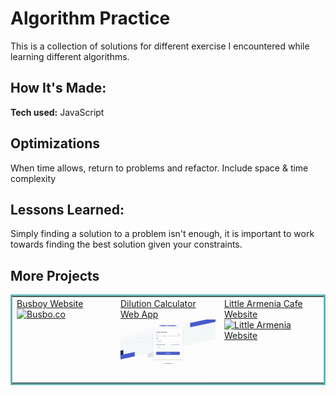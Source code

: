 # Algorithm Practice
This is a collection of solutions for different exercise I encountered while learning different algorithms.

## How It's Made:

**Tech used:** JavaScript

## Optimizations
When time allows, return to problems and refactor.
Include space & time complexity

## Lessons Learned:
Simply finding a solution to a problem isn't enough, it is important to work towards finding the best solution given your constraints. 

## More Projects
<table bordercolor="#66b2b2">
  <tr>
    <td width="33.3%"  style="align:center;" valign="top">
<a target="_blank" href="https://github.com/WilliamPasternak/busboy">Busboy Website</a>
        <br />
      <a target="_blank" href="https://github.com/WilliamPasternak/busboy">
            <img src="https://github.com/WilliamPasternak/busboy/blob/main/busyboy.gif" width="100%"  alt="Busbo.co"/>
        </a>
    </td>
    <td width="33.3%" valign="top">
<a target="_blank" href="https://github.com/WilliamPasternak/Dilution-Calculator">Dilution Calculator Web App</a> 
      <br />
        <a target="_blank" href="https://github.com/WilliamPasternak/Dilution-Calculator">
          <img src="https://github.com/WilliamPasternak/Dilution-Calculator/raw/main/Dilution.gif" width="100%" alt="Dilution Calculator App"/>
        </a>
    </td>
    <td width="33.3%" valign="top">
<a target="_blank" href="https://github.com/WilliamPasternak/Little-Armenia-Cafe">Little Armenia Cafe Website</a>
        <br />
        <a target="_blank" href="https://github.com/WilliamPasternak/Little-Armenia-Cafe">
          <img src="https://github.com/WilliamPasternak/Little-Armenia-Cafe/blob/main/Little%20Armenia%20Cafe/LittleArmeniaCafecom_Site_Overview.gif" width="100%" alt="Little Armenia Website"/>
        </a>
    </td>
  </tr>
</table>
